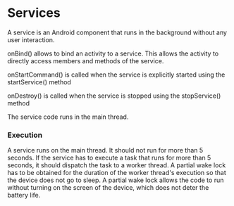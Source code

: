# Services

A service is an Android component that runs in the background without any user interaction. 

onBind() allows to bind an activity to a service. This allows the activity to directly access members and methods of the service.

onStartCommand() is called when the service is explicitly started using the startService() method

onDestroy() is called when the service is stopped using the stopService() method

The service code runs in the main thread.

### Execution

A service runs on the main thread. It should not run for more than 5 seconds. If the service has to execute a task that runs for more than 5 seconds, it should dispatch the task to a worker thread. A partial wake lock has to be obtained for the duration of the worker thread's execution so that the device does not go to sleep. A partial wake lock allows the code to run without turning on the screen of the device, which does not deter the battery life. 
